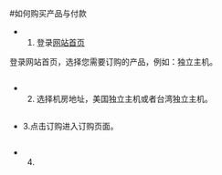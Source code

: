 <!-- --- tag: 购买 客户中心 --> 
<!-- --- title: 如何购买产品与付款 -->
#如何购买产品与付款

* 1. 登录[网站首页](www.51hosting.com)

登录网站首页，选择您需要订购的产品，例如：独立主机。

![]()

* 2. 选择机房地址，美国独立主机或者台湾独立主机。

![]()

* 3.点击订购进入订购页面。

![]()

* 4.








  
